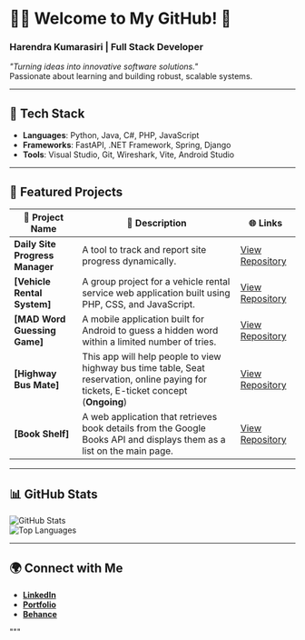 <!---
harrencode/harrencode is a ✨ special ✨ repository because its `README.md` (this file) appears on your GitHub profile.
You can click the Preview link to take a look at your changes.
--->

# 👨‍💻 Welcome to My GitHub! 🚀  
### **Harendra Kumarasiri** | **Full Stack Developer**

_"Turning ideas into innovative software solutions."_  
Passionate about learning and building robust, scalable systems.

---

## 🌟 **Tech Stack**

- **Languages**:  Python, Java, C#, PHP, JavaScript 
- **Frameworks**:  FastAPI, .NET Framework, Spring, Django
- **Tools**: Visual Studio, Git, Wireshark, Vite, Android Studio

---

## 📂 **Featured Projects**

| 📌 **Project Name**             | 🚀 **Description**                              | 🌐 **Links**          |
|---------------------------------|------------------------------------------------|-----------------------|
| **Daily Site Progress Manager** | A tool to track and report site progress dynamically. | [View Repository](https://github.com/harrencode/daily-site-progress-management-system)   |
| **[Vehicle Rental System]**      | A group project for a vehicle rental service web application built using PHP, CSS, and JavaScript.  | [View Repository](https://github.com/SaviduOfficial/carRental)   |
| **[MAD Word Guessing Game]**      | A mobile application built for Android to guess a hidden word within a limited number of tries.  | [View Repository](https://github.com/harrencode/mad_word_guessing_game)   |
| **[Highway Bus Mate]**      | This app will help people to view highway bus time table, Seat reservation, online paying for tickets, E-ticket concept (**Ongoing**) | [View Repository](https://github.com/harrencode/highway-bus-mate)   |
| **[Book Shelf]**      | A web application that retrieves book details from the Google Books API and displays them as a list on the main page. | [View Repository](https://github.com/harrencode/book-shelf)   |

---

## 📊 **GitHub Stats**

![GitHub Stats](https://github-readme-stats.vercel.app/api?username=harrencode&show_icons=true&theme=default)  
![Top Languages](https://github-readme-stats.vercel.app/api/top-langs/?username=harrencode&layout=compact&theme=default)




---

## 🌍 **Connect with Me**

- **[LinkedIn](https://www.linkedin.com/in/harendra-kumarasiri-bb2850a9/)**
- **[Portfolio](https://harrencode.github.io/)**
- **[Behance](https://www.behance.net/harrencode)**

"""

